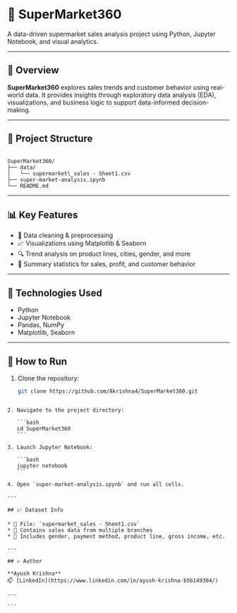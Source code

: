 # 🛒 SuperMarket360

A data-driven supermarket sales analysis project using Python, Jupyter Notebook, and visual analytics.

---

## 📌 Overview

**SuperMarket360** explores sales trends and customer behavior using real-world data. It provides insights through exploratory data analysis (EDA), visualizations, and business logic to support data-informed decision-making.

---

## 📂 Project Structure

```

SuperMarket360/
├── data/
│   └── supermarket\_sales - Sheet1.csv
├── super-market-analysis.ipynb
└── README.md

````

---

## 📊 Key Features

- 🧹 Data cleaning & preprocessing  
- 📈 Visualizations using Matplotlib & Seaborn  
- 🔍 Trend analysis on product lines, cities, gender, and more  
- 🧮 Summary statistics for sales, profit, and customer behavior  

---

## 🔧 Technologies Used

- Python  
- Jupyter Notebook  
- Pandas, NumPy  
- Matplotlib, Seaborn  

---

## 🚀 How to Run

1. Clone the repository:
   ```bash
   git clone https://github.com/Akrishna4/SuperMarket360.git
````

2. Navigate to the project directory:

   ```bash
   cd SuperMarket360
   ```

3. Launch Jupyter Notebook:

   ```bash
   jupyter notebook
   ```

4. Open `super-market-analysis.ipynb` and run all cells.

---

## 📈 Dataset Info

* 📁 File: `supermarket_sales - Sheet1.csv`
* 🏪 Contains sales data from multiple branches
* 💼 Includes gender, payment method, product line, gross income, etc.

---

## ✍️ Author

**Ayush Krishna**
📫 [LinkedIn](https://www.linkedin.com/in/ayush-krishna-b5b149304/)

---

```

